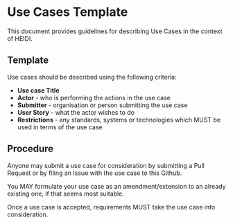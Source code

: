 # Use Cases Template

This document provides guidelines for describing Use Cases in the context of HEIDI. 

## Template

Use cases should be described using the following criteria:

- **Use case Title**
- **Actor** - who is performing the actions in the use case
- **Submitter** - organisation or person submitting the use case
- **User Story** - what the actor wishes to do
- **Restrictions** - any standards, systems or technologies which MUST be used in terms of the use case

## Procedure
Anyone may submit a use case for consideration by submitting a Pull Request or by filing an Issue with the use case to this Github. 

You MAY formulate your use case as an amendment/extension to an already existing one, if that seems most suitable.

Once a use case is accepted, requirements MUST take the use case into consideration.

